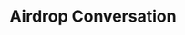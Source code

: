 ---
title: Airdrop Conversation
ongoing: false
years: June 27, 2022
links:
  - read: http://html.energy/freewrites/2022-06-27/eric-li-and-laurel-schwulst/
description: >
  [laurel schwulst](https://laurelschwulst.com/) and i chatted about HTML and communication over Airdrop, over Airdrop.
---